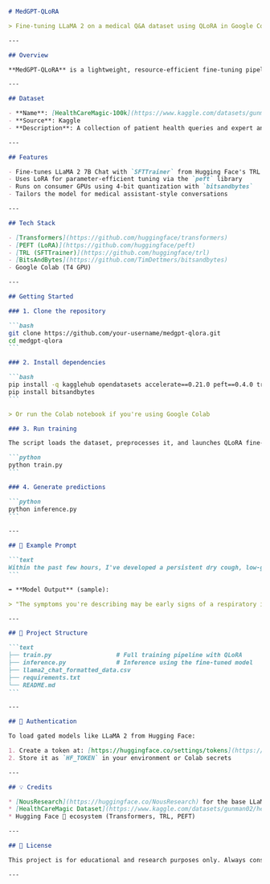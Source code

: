 ````markdown
# MedGPT-QLoRA

> Fine-tuning LLaMA 2 on a medical Q&A dataset using QLoRA in Google Colab

---

## Overview

**MedGPT-QLoRA** is a lightweight, resource-efficient fine-tuning pipeline for adapting [LLaMA 2 7B Chat](https://huggingface.co/NousResearch/Llama-2-7b-chat-hf) to the medical domain. Using QLoRA and 4-bit quantization via `bitsandbytes`, this project enables fine-tuning on modest hardware (e.g., Google Colab T4 GPU) with excellent performance on health-related queries.

---

## Dataset

- **Name**: [HealthCareMagic-100k](https://www.kaggle.com/datasets/gunman02/health-care-magic)
- **Source**: Kaggle
- **Description**: A collection of patient health queries and expert answers.

---

## Features

- Fine-tunes LLaMA 2 7B Chat with `SFTTrainer` from Hugging Face's TRL library
- Uses LoRA for parameter-efficient tuning via the `peft` library
- Runs on consumer GPUs using 4-bit quantization with `bitsandbytes`
- Tailors the model for medical assistant-style conversations

---

## Tech Stack

- [Transformers](https://github.com/huggingface/transformers)
- [PEFT (LoRA)](https://github.com/huggingface/peft)
- [TRL (SFTTrainer)](https://github.com/huggingface/trl)
- [BitsAndBytes](https://github.com/TimDettmers/bitsandbytes)
- Google Colab (T4 GPU)

---

## Getting Started

### 1. Clone the repository

```bash
git clone https://github.com/your-username/medgpt-qlora.git
cd medgpt-qlora
```

### 2. Install dependencies

```bash
pip install -q kagglehub opendatasets accelerate==0.21.0 peft==0.4.0 transformers==4.31.0 trl==0.4.7
pip install bitsandbytes
```

> Or run the Colab notebook if you're using Google Colab

### 3. Run training

The script loads the dataset, preprocesses it, and launches QLoRA fine-tuning.

```python
python train.py
```

### 4. Generate predictions

```python
python inference.py
```

---

## 🧪 Example Prompt

```text
Within the past few hours, I've developed a persistent dry cough, low-grade fever, and mild chest discomfort. I'm generally healthy with no chronic conditions. Could these be early signs of pneumonia or something else?
```

➡️ **Model Output** (sample):

> "The symptoms you're describing may be early signs of a respiratory infection, possibly viral in origin..."

---

## 📁 Project Structure

```text
├── train.py                  # Full training pipeline with QLoRA
├── inference.py              # Inference using the fine-tuned model
├── llama2_chat_formatted_data.csv
├── requirements.txt
└── README.md
```

---

## 🔐 Authentication

To load gated models like LLaMA 2 from Hugging Face:

1. Create a token at: [https://huggingface.co/settings/tokens](https://huggingface.co/settings/tokens)
2. Store it as `HF_TOKEN` in your environment or Colab secrets

---

## 💡 Credits

* [NousResearch](https://huggingface.co/NousResearch) for the base LLaMA-2 model
* [HealthCareMagic Dataset](https://www.kaggle.com/datasets/gunman02/health-care-magic)
* Hugging Face 🤗 ecosystem (Transformers, TRL, PEFT)

---

## 📜 License

This project is for educational and research purposes only. Always consult licensed professionals for real medical advice.

---

````
